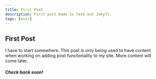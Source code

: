 ```yaml
---
title: First Post
description: First post made to test out Jekyll.
tags: [misc]
---
```


## First Post

I have to start somewhere. This post is only being used to have content when working on adding post functionality to my site. More content will come later.

##### Check back soon!

